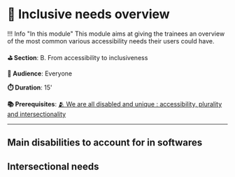 # 🔭 Inclusive needs overview

!!! Info "In this module"
    This module aims at giving the trainees an overview of the most common various accessibility needs their users could have.

**⛳️ Section**: B. From accessibility to inclusiveness

**👥 Audience**: Everyone

**⏱️ ️Duration**: 15'

**📚 Prerequisites**: [🫂 We are all disabled and unique : accessibility, plurality and intersectionality](B-WDU.md)

---

##
## Main disabilities to account for in softwares

## Intersectional needs